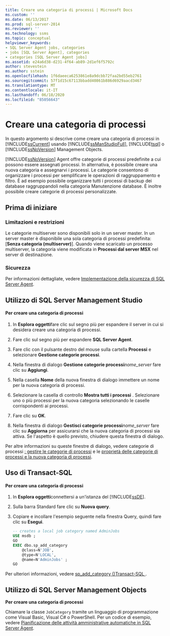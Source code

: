 ```yaml
---
title: Creare una categoria di processi | Microsoft Docs
ms.custom: ''
ms.date: 06/13/2017
ms.prod: sql-server-2014
ms.reviewer: ''
ms.technology: ssms
ms.topic: conceptual
helpviewer_keywords:
- SQL Server Agent jobs, categories
- jobs [SQL Server Agent], categories
- categories [SQL Server Agent jobs]
ms.assetid: e24a6d38-d231-4f64-ab89-2d1ef6f5792c
author: stevestein
ms.author: sstein
ms.openlocfilehash: 1f6daeeca6253861e8a9dcbb72faa2bd55eb2761
ms.sourcegitcommit: 57f1d15c67113bbadd40861b886d6929aacd3467
ms.translationtype: MT
ms.contentlocale: it-IT
ms.lasthandoff: 06/18/2020
ms.locfileid: "85056643"
---
```

# <a name="create-a-job-category"></a>Creare una categoria di processi
  In questo argomento si descrive come creare una categoria di processi in [!INCLUDE[ssCurrent](../../includes/sscurrent-md.md)] usando [!INCLUDE[ssManStudioFull](../../includes/ssmanstudiofull-md.md)], [!INCLUDE[tsql](../../includes/tsql-md.md)] o [!INCLUDE[ssNoVersion](../../includes/ssnoversion-md.md)] Management Objects.  
  
 [!INCLUDE[ssNoVersion](../../includes/ssnoversion-md.md)] Agent offre categorie di processi predefinite a cui possono essere assegnati processi. In alternativa, è possibile creare una nuova categoria e assegnarvi i processi. Le categorie consentono di organizzare i processi per semplificare le operazioni di raggruppamento e filtro. È ad esempio possibile organizzare tutti i processi di backup dei database raggruppandoli nella categoria Manutenzione database. È inoltre possibile creare categorie di processi personalizzate.  
  
 
  
##  <a name="before-you-begin"></a><a name="BeforeYouBegin"></a> Prima di iniziare  
  
###  <a name="limitations-and-restrictions"></a><a name="Restrictions"></a> Limitazioni e restrizioni  
 Le categorie multiserver sono disponibili solo in un server master. In un server master è disponibile una sola categoria di processi predefinita: [**Senza categoria (multiserver)**]. Quando viene scaricato un processo multiserver, la categoria viene modificata in **Processi dal server MSX** nel server di destinazione.  
  
###  <a name="security"></a><a name="Security"></a> Sicurezza  
 Per informazioni dettagliate, vedere [Implementazione della sicurezza di SQL Server Agent](implement-sql-server-agent-security.md).  
  
##  <a name="using-sql-server-management-studio"></a><a name="SSMS"></a> Utilizzo di SQL Server Management Studio  
  
#### <a name="to-create-a-job-category"></a>Per creare una categoria di processi  
  
1.  In **Esplora oggetti**fare clic sul segno più per espandere il server in cui si desidera creare una categoria di processi.  
  
2.  Fare clic sul segno più per espandere **SQL Server Agent**.  
  
3.  Fare clic con il pulsante destro del mouse sulla cartella **Processi** e selezionare **Gestione categorie processi**.  
  
4.  Nella finestra di dialogo **Gestione categorie processi**_nome_server_ fare clic su **Aggiungi**.  
  
5.  Nella casella **Nome** della nuova finestra di dialogo immettere un nome per la nuova categoria di processi.  
  
6.  Selezionare la casella di controllo **Mostra tutti i processi** . Selezionare uno o più processi per la nuova categoria selezionando le caselle corrispondenti ai processi.  
  
7.  Fare clic su **OK**.  
  
8.  Nella finestra di dialogo **Gestisci categorie processi**_nome_server_ fare clic su **Aggiorna** per assicurarsi che la nuova categoria di processi sia attiva. Se l'aspetto è quello previsto, chiudere questa finestra di dialogo.  
  
 Per altre informazioni su queste finestre di dialogo, vedere categorie di processi [: gestire le categorie di processi](job-categories-manage-job-categories.md) e le [proprietà delle categorie di processi e la nuova categoria di processi](job-categories-properties-new-job-category.md).  

##  <a name="using-transact-sql"></a><a name="TSQL"></a> Uso di Transact-SQL  
  
#### <a name="to-create-a-job-category"></a>Per creare una categoria di processi  
  
1.  In **Esplora oggetti**connettersi a un'istanza del [!INCLUDE[ssDE](../../includes/ssde-md.md)].  
  
2.  Sulla barra Standard fare clic su **Nuova query**.  
  
3.  Copiare e incollare l'esempio seguente nella finestra Query, quindi fare clic su **Esegui**.  
  
    ```sql
    -- creates a local job category named AdminJobs   
    USE msdb ;  
    GO  
    EXEC dbo.sp_add_category  
        @class=N'JOB',  
        @type=N'LOCAL',  
        @name=N'AdminJobs' ;  
    GO  
    ```  
  
 Per ulteriori informazioni, vedere [sp_add_category &#40;&#41;Transact-SQL ](/sql/relational-databases/system-stored-procedures/sp-add-category-transact-sql).  

##  <a name="using-sql-server-management-objects"></a><a name="SMO"></a>Utilizzo di SQL Server Management Objects  
 **Per creare una categoria di processi**  
  
 Chiamare la classe `JobCategory` tramite un linguaggio di programmazione come Visual Basic, Visual C# o PowerShell. Per un codice di esempio, vedere [Pianificazione delle attività amministrative automatiche in SQL Server Agent](sql-server-agent.md).  
